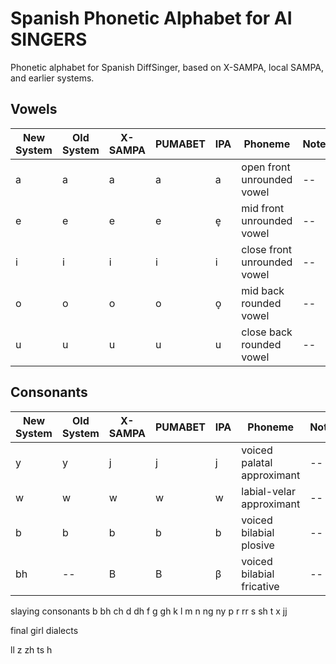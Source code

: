 # Spanish Phonetic Alphabet for AI SINGERS
Phonetic alphabet for Spanish DiffSinger, based on X-SAMPA, local SAMPA, and earlier systems.

## Vowels
| New System | Old System | X-SAMPA | PUMABET | IPA | Phoneme | Notes |
|--|--|--|--|--|--|--|
|a|a|a|a|a|open front unrounded vowel|--|
|e|e|e|e|e̞|mid front unrounded vowel|--|
|i|i|i|i|i|close front unrounded vowel|--|
|o|o|o|o|o̞|mid back rounded vowel|--|
|u|u|u|u|u|close back rounded vowel|--|

## Consonants

| New System | Old System | X-SAMPA | PUMABET | IPA | Phoneme | Notes |
|--|--|--|--|--|--|--|
|y|y|j|j|j|voiced palatal approximant|--|
|w|w|w|w|w|labial-velar approximant|--|
|b|b|b|b|b|voiced bilabial plosive|--|
|bh|--|B|B|β|voiced bilabial fricative|--|


slaying consonants
b bh ch d dh f g gh k l m n ng ny p r rr s sh t x jj 

final girl dialects

ll z zh ts h
